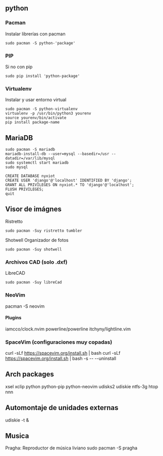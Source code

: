 ## python
### Pacman
Instalar librerías con pacman
```
sudo pacman -S python-'package'
```
### PIP
Si no con pip
```
sudo pip install 'python-package'
```
### Virtualenv
Instalar y usar entorno virtual
```
sudo pacman -S python-virtualenv
virtualenv -p /usr/bin/python3 yourenv
source yourenv/bin/activate
pip install package-name
```
## MariaDB
```
sudo pacman -S mariadb
mariadb-install-db --user=mysql --basedir=/usr --datadir=/var/lib/mysql
sudo systemctl start mariadb
sudo mysql
```
```
CREATE DATABASE nyxiot
CREATE USER 'django'@'localhost' IDENTIFIED BY 'django';
GRANT ALL PRIVILEGES ON nyxiot.* TO 'django'@'localhost';
FLUSH PRIVILEGES;
quit
```

## Visor de imágnes
Ristretto
```
sudo pacman -Suy ristretto tumbler
```
Shotwell
Organizador de fotos
```
sudo pacman -Suy shotwell
```


### Archivos CAD (solo .dxf)
LibreCAD
```
sudo pacman -Suy libreCad
```
### NeoVim
pacman -S neovim
#### Plugins
iamcco/clock.nvim
powerline/powerline
itchyny/lightline.vim


### SpaceVim (configuraciones muy copadas)
curl -sLf https://spacevim.org/install.sh | bash
curl -sLf https://spacevim.org/install.sh | bash -s -- --uninstall

## Arch packages
xsel xclip python python-pip python-neovim udisks2 udiskie ntfs-3g htop nnn
## Automontaje de unidades externas
udiskie -t & 
## Musica
Pragha: Reproductor de música liviano
sudo pacman -S pragha



